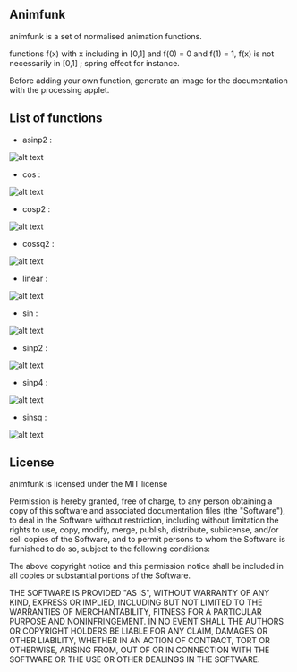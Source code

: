 Animfunk
---------------

animfunk is a set of normalised animation functions.

functions f(x) with x including in [0,1] and f(0) = 0 and f(1) = 1, f(x) is not necessarily in [0,1] ; spring effect for instance.

Before adding your own function, generate an image for the documentation with the processing applet.

List of functions
---

  - asinp2 :

![alt text](https://github.com/siouxcore/Animfunk/raw/master/images/asinp2.png "asinp2")

  - cos :

![alt text](https://github.com/siouxcore/Animfunk/raw/master/images/cos.png "cos")

  - cosp2 :

![alt text](https://github.com/siouxcore/Animfunk/raw/master/images/cosp2.png "cosp2")

  - cossq2 :

![alt text](https://github.com/siouxcore/Animfunk/raw/master/images/cossq2.png "cossq2")

  - linear :

![alt text](https://github.com/siouxcore/Animfunk/raw/master/images/linear.png "linear")

  - sin :

![alt text](https://github.com/siouxcore/Animfunk/raw/master/images/sin.png "sin")

  - sinp2 :

![alt text](https://github.com/siouxcore/Animfunk/raw/master/images/sinp2.png "sinp2")

  - sinp4 :

![alt text](https://github.com/siouxcore/Animfunk/raw/master/images/sinp4.png "sinp4")

  - sinsq :

![alt text](https://github.com/siouxcore/Animfunk/raw/master/images/sinsq.png "sinsq")

License
---

animfunk is licensed under the MIT license

Permission is hereby granted, free of charge, to any person obtaining
a copy of this software and associated documentation files (the
"Software"), to deal in the Software without restriction, including
without limitation the rights to use, copy, modify, merge, publish,
distribute, sublicense, and/or sell copies of the Software, and to
permit persons to whom the Software is furnished to do so, subject to
the following conditions:

The above copyright notice and this permission notice shall be
included in all copies or substantial portions of the Software.

THE SOFTWARE IS PROVIDED "AS IS", WITHOUT WARRANTY OF ANY KIND,
EXPRESS OR IMPLIED, INCLUDING BUT NOT LIMITED TO THE WARRANTIES OF
MERCHANTABILITY, FITNESS FOR A PARTICULAR PURPOSE AND
NONINFRINGEMENT. IN NO EVENT SHALL THE AUTHORS OR COPYRIGHT HOLDERS BE
LIABLE FOR ANY CLAIM, DAMAGES OR OTHER LIABILITY, WHETHER IN AN ACTION
OF CONTRACT, TORT OR OTHERWISE, ARISING FROM, OUT OF OR IN CONNECTION
WITH THE SOFTWARE OR THE USE OR OTHER DEALINGS IN THE SOFTWARE.